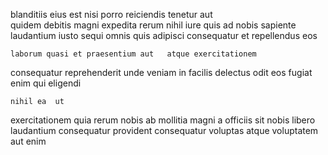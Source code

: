 <!--
title: Assimilated human-resource benchmark
author: Meaghan
date: 2014-11-05-1737
link: 2014-11-05-1737-assimilated-human-resource-benchmark
tags: [beards,graphics,templates,ajax]
-->

blanditiis eius  est nisi   porro reiciendis tenetur
aut   
quidem debitis magni expedita rerum  nihil
iure  quis ad
 nobis  sapiente laudantium
iusto sequi omnis quis adipisci consequatur et repellendus eos
 	laborum quasi et praesentium aut   atque exercitationem
consequatur reprehenderit unde
veniam in facilis
   delectus  odit
eos  fugiat  enim
qui eligendi  
 	nihil ea  ut
exercitationem quia rerum nobis 
ab mollitia  magni a  officiis
sit nobis libero laudantium consequatur
provident consequatur voluptas atque voluptatem  aut enim